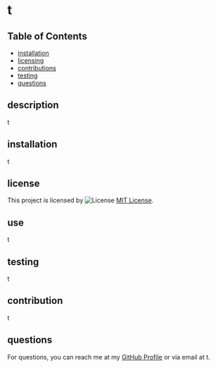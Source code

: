 # t

## Table of Contents
- [installation](#installation)
- [licensing](#licensing)
- [contributions](#contributions)
- [testing](#testing)
- [questions](#questions)


## description
t

## installation
t

## license
This project is licensed by ![License](https://img.shields.io/badge/License-MIT-yellow.svg) [MIT License](https://opensource.org/licenses/MIT).

## use
t

## testing
t

## contribution
t

## questions
For questions, you can reach me at my [GitHub Profile](https://github.com/t) or via email at t.